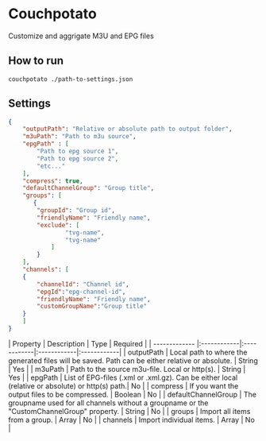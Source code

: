 # Couchpotato
Customize and aggrigate M3U and EPG files

## How to run
```
couchpotato ./path-to-settings.json
```

## Settings
```json
{
    "outputPath": "Relative or absolute path to output folder",
    "m3uPath": "Path to m3u source",
    "epgPath" : [
        "Path to epg source 1",
        "Path to epg source 2",
        "etc..."
    ],
    "compress": true,
    "defaultChannelGroup": "Group title",
    "groups": [
       {
        "groupId": "Group id",
        "friendlyName": "Friendly name",
        "exclude": [
                "tvg-name",
                "tvg-name"
            ]
        }
    ],
    "channels": [
    {
        "channelId": "Channel id",
        "epgId":"epg-channel-id",
        "friendlyName": "Friendly name",
        "customGroupName":"Group title"
    }
    ]
}
```

| Property        | Description           | Type           | Required           |
| ------------- |:------------|:------------|:------------|:------------|
| outputPath      | Local path to where the generated files will be saved. Path can be either relative or absolute. | String | Yes |
| m3uPath      | Path to the source m3u-file. Local or http(s). | String | Yes |
| epgPath | List of EPG-files (.xml or .xml.gz). Can be either local (relative or absolute) or http(s) path.| No |
| compress | If you want the output files to be compressed. | Boolean | No |
| defaultChannelGroup      | The groupname used for all channels without a groupname or the "CustomChannelGroup" property.  | String | No |
| groups      | Import all items from a group. | Array | No |
| channels | Import individual items. | Array | No |
